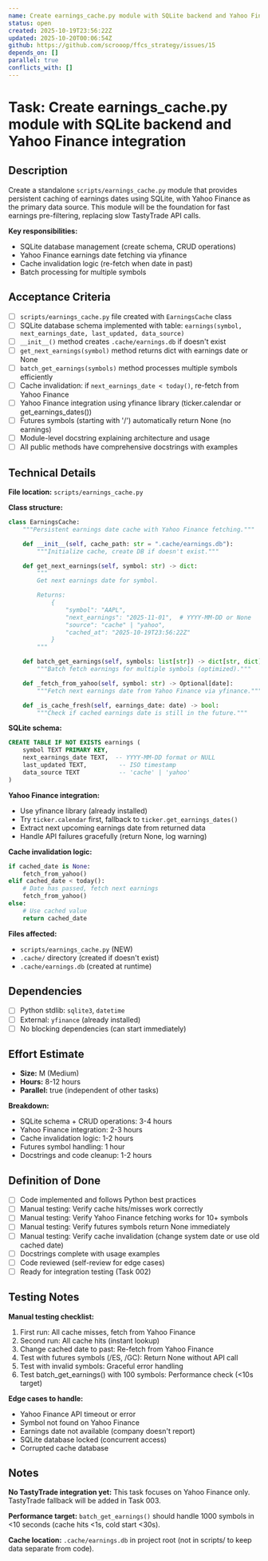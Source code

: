 ```yaml
---
name: Create earnings_cache.py module with SQLite backend and Yahoo Finance integration
status: open
created: 2025-10-19T23:56:22Z
updated: 2025-10-20T00:06:54Z
github: https://github.com/scrooop/ffcs_strategy/issues/15
depends_on: []
parallel: true
conflicts_with: []
---
```


# Task: Create earnings_cache.py module with SQLite backend and Yahoo Finance integration

## Description

Create a standalone `scripts/earnings_cache.py` module that provides persistent caching of earnings dates using SQLite, with Yahoo Finance as the primary data source. This module will be the foundation for fast earnings pre-filtering, replacing slow TastyTrade API calls.

**Key responsibilities:**
- SQLite database management (create schema, CRUD operations)
- Yahoo Finance earnings date fetching via yfinance
- Cache invalidation logic (re-fetch when date in past)
- Batch processing for multiple symbols

## Acceptance Criteria

- [ ] `scripts/earnings_cache.py` file created with `EarningsCache` class
- [ ] SQLite database schema implemented with table: `earnings(symbol, next_earnings_date, last_updated, data_source)`
- [ ] `__init__()` method creates `.cache/earnings.db` if doesn't exist
- [ ] `get_next_earnings(symbol)` method returns dict with earnings date or None
- [ ] `batch_get_earnings(symbols)` method processes multiple symbols efficiently
- [ ] Cache invalidation: if `next_earnings_date < today()`, re-fetch from Yahoo Finance
- [ ] Yahoo Finance integration using yfinance library (ticker.calendar or get_earnings_dates())
- [ ] Futures symbols (starting with '/') automatically return None (no earnings)
- [ ] Module-level docstring explaining architecture and usage
- [ ] All public methods have comprehensive docstrings with examples

## Technical Details

**File location:** `scripts/earnings_cache.py`

**Class structure:**
```python
class EarningsCache:
    """Persistent earnings date cache with Yahoo Finance fetching."""

    def __init__(self, cache_path: str = ".cache/earnings.db"):
        """Initialize cache, create DB if doesn't exist."""

    def get_next_earnings(self, symbol: str) -> dict:
        """
        Get next earnings date for symbol.

        Returns:
            {
                "symbol": "AAPL",
                "next_earnings": "2025-11-01",  # YYYY-MM-DD or None
                "source": "cache" | "yahoo",
                "cached_at": "2025-10-19T23:56:22Z"
            }
        """

    def batch_get_earnings(self, symbols: list[str]) -> dict[str, dict]:
        """Batch fetch earnings for multiple symbols (optimized)."""

    def _fetch_from_yahoo(self, symbol: str) -> Optional[date]:
        """Fetch next earnings date from Yahoo Finance via yfinance."""

    def _is_cache_fresh(self, earnings_date: date) -> bool:
        """Check if cached earnings date is still in the future."""
```

**SQLite schema:**
```sql
CREATE TABLE IF NOT EXISTS earnings (
    symbol TEXT PRIMARY KEY,
    next_earnings_date TEXT,  -- YYYY-MM-DD format or NULL
    last_updated TEXT,         -- ISO timestamp
    data_source TEXT           -- 'cache' | 'yahoo'
)
```

**Yahoo Finance integration:**
- Use yfinance library (already installed)
- Try `ticker.calendar` first, fallback to `ticker.get_earnings_dates()`
- Extract next upcoming earnings date from returned data
- Handle API failures gracefully (return None, log warning)

**Cache invalidation logic:**
```python
if cached_date is None:
    fetch_from_yahoo()
elif cached_date < today():
    # Date has passed, fetch next earnings
    fetch_from_yahoo()
else:
    # Use cached value
    return cached_date
```

**Files affected:**
- `scripts/earnings_cache.py` (NEW)
- `.cache/` directory (created if doesn't exist)
- `.cache/earnings.db` (created at runtime)

## Dependencies

- [ ] Python stdlib: `sqlite3`, `datetime`
- [ ] External: `yfinance` (already installed)
- [ ] No blocking dependencies (can start immediately)

## Effort Estimate

- **Size:** M (Medium)
- **Hours:** 8-12 hours
- **Parallel:** true (independent of other tasks)

**Breakdown:**
- SQLite schema + CRUD operations: 3-4 hours
- Yahoo Finance integration: 2-3 hours
- Cache invalidation logic: 1-2 hours
- Futures symbol handling: 1 hour
- Docstrings and code cleanup: 1-2 hours

## Definition of Done

- [ ] Code implemented and follows Python best practices
- [ ] Manual testing: Verify cache hits/misses work correctly
- [ ] Manual testing: Verify Yahoo Finance fetching works for 10+ symbols
- [ ] Manual testing: Verify futures symbols return None immediately
- [ ] Manual testing: Verify cache invalidation (change system date or use old cached date)
- [ ] Docstrings complete with usage examples
- [ ] Code reviewed (self-review for edge cases)
- [ ] Ready for integration testing (Task 002)

## Testing Notes

**Manual testing checklist:**
1. First run: All cache misses, fetch from Yahoo Finance
2. Second run: All cache hits (instant lookup)
3. Change cached date to past: Re-fetch from Yahoo Finance
4. Test with futures symbols (/ES, /GC): Return None without API call
5. Test with invalid symbols: Graceful error handling
6. Test batch_get_earnings() with 100 symbols: Performance check (<10s target)

**Edge cases to handle:**
- Yahoo Finance API timeout or error
- Symbol not found on Yahoo Finance
- Earnings date not available (company doesn't report)
- SQLite database locked (concurrent access)
- Corrupted cache database

## Notes

**No TastyTrade integration yet:** This task focuses on Yahoo Finance only. TastyTrade fallback will be added in Task 003.

**Performance target:** `batch_get_earnings()` should handle 1000 symbols in <10 seconds (cache hits <1s, cold start <30s).

**Cache location:** `.cache/earnings.db` in project root (not in scripts/ to keep data separate from code).
